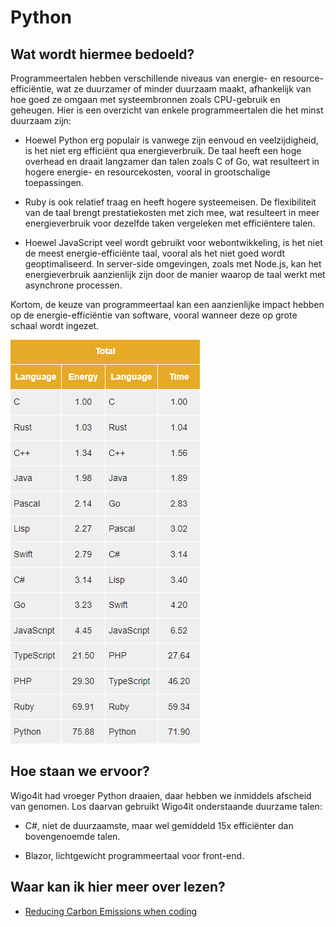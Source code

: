 # Python

## Wat wordt hiermee bedoeld?
Programmeertalen hebben verschillende niveaus van energie- en resource-efficiëntie, wat ze duurzamer of minder duurzaam maakt, afhankelijk van hoe goed ze omgaan met systeembronnen zoals CPU-gebruik en geheugen. Hier is een overzicht van enkele programmeertalen die het minst duurzaam zijn:

- Hoewel Python erg populair is vanwege zijn eenvoud en veelzijdigheid, is het niet erg efficiënt qua energieverbruik. De taal heeft een hoge overhead en draait langzamer dan talen zoals C of Go, wat resulteert in hogere energie- en resourcekosten, vooral in grootschalige toepassingen.

- Ruby is ook relatief traag en heeft hogere systeemeisen. De flexibiliteit van de taal brengt prestatiekosten met zich mee, wat resulteert in meer energieverbruik voor dezelfde taken vergeleken met efficiëntere talen.

- Hoewel JavaScript veel wordt gebruikt voor webontwikkeling, is het niet de meest energie-efficiënte taal, vooral als het niet goed wordt geoptimaliseerd. In server-side omgevingen, zoals met Node.js, kan het energieverbruik aanzienlijk zijn door de manier waarop de taal werkt met asynchrone processen.

Kortom, de keuze van programmeertaal kan een aanzienlijke impact hebben op de energie-efficiëntie van software, vooral wanneer deze op grote schaal wordt ingezet.

![alt text](wiki/greencoding.png)

## Hoe staan we ervoor?
Wigo4it had vroeger Python draaien, daar hebben we inmiddels afscheid van genomen. Los daarvan gebruikt Wigo4it onderstaande duurzame talen:

- C#, niet de duurzaamste, maar wel gemiddeld 15x efficiënter dan bovengenoemde talen.

- Blazor, lichtgewicht programmeertaal voor front-end.

## Waar kan ik hier meer over lezen?
- <a href="https://datascience.aero/green-programming-reducing-your-carbon-emissions-when-coding/">Reducing Carbon Emissions when coding</a>








